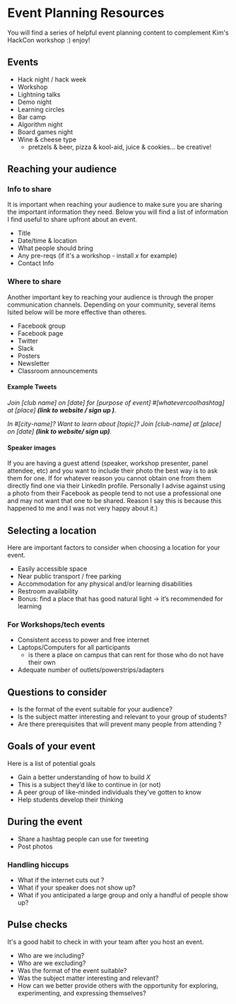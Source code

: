 # Event Planning Resources
You will find a series of helpful event planning content to complement Kim's HackCon workshop :) enjoy! 

## Events 
- Hack night / hack week 
- Workshop
- Lightning talks
- Demo night
- Learning circles
- Bar camp
- Algorithm night 
- Board games night 
- Wine & cheese type
  - pretzels & beer, pizza & kool-aid, juice & cookies… be creative!

## Reaching your audience 

### Info to share 
It is important when reaching your audience to make sure you are sharing the important information they need. 
Below you will find a list of information I find useful to share upfront about an event. 
- Title 
- Date/time & location 
- What people should bring 
- Any pre-reqs (if it's a workshop - install *x* for example)
- Contact Info

### Where to share 
Another important key to reaching your audience is through the proper communication channels. Depending on your community, several items lsited below will be more effective than otheres.
- Facebook group 
- Facebook page
- Twitter 
- Slack 
- Posters 
- Newsletter 
- Classroom announcements 

#### Example Tweets
*Join [club name] on [date] for [purpose of event]  #[whatevercoolhashtag] at [place] **(link to website / sign up )**.*

*In #[city-name]? Want to learn about [topic]? Join [club-name] at [place] on [date] **(link to website/ sign up)**.* 

#### Speaker images
If you are having a guest attend (speaker, workshop presenter, panel attendee, etc) and you want to include their photo the best way is to ask them for one. If for whatever reason you cannot obtain one from them directly find one via their LinkedIn profile. Personally I advise against using a photo from their Facebook as people tend to not use a professional one and may not want that one to be shared. Reason I say this is because this happened to me and I was not very happy about it.) 

## Selecting a location 
Here are important factors to consider when choosing a location for your event.
- Easily accessible space 
- Near public transport / free parking
- Accommodation for any physical and/or learning disabilities 
- Restroom availability 
- Bonus: find a place that has good natural light → it’s recommended for learning 

### For Workshops/tech events
- Consistent access to power and free internet 
- Laptops/Computers for all participants 
  - is there a place on campus that can rent for those who do not have their own 
- Adequate number of outlets/powerstrips/adapters

## Questions to consider 
- Is the format of the event suitable for your audience?
- Is the subject matter interesting and relevant to your group of students?
- Are there prerequisites that will prevent many people from attending ?

## Goals of your event
Here is a list of potential goals 
- Gain a better understanding of how to build *X*
- This is a subject they’d like to continue in (or not) 
- A peer group of like-minded individuals they’ve gotten to know 
- Help students develop their thinking 

## During the event 
- Share a hashtag people can use for tweeting 
- Post photos

### Handling hiccups 
- What if the internet cuts out ?
- What if your speaker does not show up?
- What if you anticipated a large group and only a handful of people show up?



## Pulse checks
It's a good habit to check in with your team after you host an event. 
- Who are we including?
- Who are we excluding?
- Was the format of the event suitable?
- Was the subject matter interesting and relevant?
- How can we better provide others with the opportunity for exploring, experimenting, and expressing themselves?
